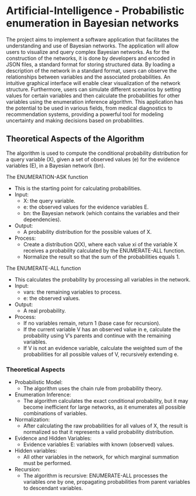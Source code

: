 # Artificial-Intelligence - Probabilistic enumeration in Bayesian networks

The project aims to implement a software application that facilitates the understanding and use of Bayesian networks. The application will allow users to visualize and query complex Bayesian networks. As for the construction of the networks, it is done by developers and encoded in JSON files, a standard format for storing structured data. By loading a description of the network in a standard format, users can observe the relationships between variables and the associated probabilities. An intuitive graphical interface will enable clear visualization of the network structure. Furthermore, users can simulate different scenarios by setting values for certain variables and then calculate the probabilities for other variables using the enumeration inference algorithm. This application has the potential to be used in various fields, from medical diagnostics to recommendation systems, providing a powerful tool for modeling uncertainty and making decisions based on probabilities.

## Theoretical Aspects of the Algorithm

The algorithm is used to compute the conditional probability distribution for a query variable (X), given a set of observed values (e) for the evidence variables (E), in a Bayesian network (bn).

The ENUMERATION-ASK function

- This is the starting point for calculating probabilities.
- Input:
  - X: the query variable.
  - e: the observed values for the evidence variables E.
  - bn: the Bayesian network (which contains the variables and their dependencies).
- Output:
  - A probability distribution for the possible values of X.
- Process:
  - Create a distribution Q(X), where each value xi of the variable X receives a probability calculated by the ENUMERATE-ALL function.
  - Normalize the result so that the sum of the probabilities equals 1.
  
The ENUMERATE-ALL function

- This calculates the probability by processing all variables in the network.
- Input:
  - vars: the remaining variables to process.
  - e: the observed values.
- Output:
  - A real probability.
- Process:
  - If no variables remain, return 1 (base case for recursion).
  - If the current variable V has an observed value in e, calculate the probability using V’s parents and continue with the remaining variables.
  - If V is not an evidence variable, calculate the weighted sum of the probabilities for all possible values of V, recursively extending e.

### Theoretical Aspects

- Probabilistic Model: 
  - The algorithm uses the chain rule from probability theory.
- Enumeration Inference: 
  - The algorithm calculates the exact conditional probability, but it may become inefficient for large networks, as it enumerates all possible combinations of variables.
- Normalization: 
  - After calculating the raw probabilities for all values of X, the result is normalized so that it represents a valid probability distribution.
- Evidence and Hidden Variables:
  - Evidence variables E: variables with known (observed) values.
- Hidden variables: 
  - All other variables in the network, for which marginal summation must be performed.
- Recursion: 
  - The algorithm is recursive: ENUMERATE-ALL processes the variables one by one, propagating probabilities from parent variables to descendant variables.

